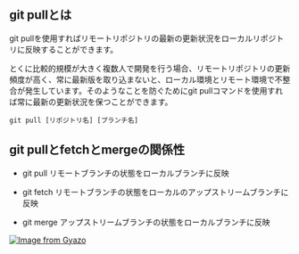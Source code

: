 ## git pullとは
git pullを使用すればリモートリポジトリの最新の更新状況をローカルリポジトリに反映することができます。

とくに比較的規模が大きく複数人で開発を行う場合、リモートリポジトリの更新頻度が高く、常に最新版を取り込まないと、ローカル環境とリモート環境で不整合が発生しています。そのようなことを防ぐためにgit pullコマンドを使用すれば常に最新の更新状況を保つことができます。

```
git pull [リポジトリ名] [ブランチ名]
```

## git pullとfetchとmergeの関係性

- git
 pull
リモートブランチの状態をローカルブランチに反映

- git
 fetch
リモートブランチの状態をローカルのアップストリームブランチに反映

- git
 merge
アップストリームブランチの状態をローカルブランチに反映

[![Image from Gyazo](https://i.gyazo.com/dc5af7fd1c819953c95f1effb47ceb02.png)](https://gyazo.com/dc5af7fd1c819953c95f1effb47ceb02)